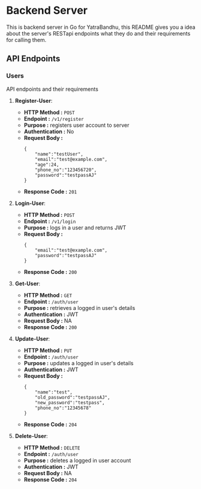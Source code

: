 # Backend Server

This is backend server in Go for YatraBandhu, this README gives you a idea about the server's RESTapi endpoints what they do and their requirements for calling them.

## API Endpoints
### Users
API endpoints and their requirements 
1. **Register-User**:
    - **HTTP Method :** `POST`
    - **Endpoint :** `/v1/register`
    - **Purpose :** registers user account to server
    - **Authentication :** No
    - **Request Body :**
        ```
        {
            "name":"testUser",
            "email":"test@example.com",
            "age":24,
            "phone_no":"123456720",
            "password":"testpassAJ"
        }
        ```
    - **Response Code :** `201`

2. **Login-User**:
    - **HTTP Method :** `POST`
    - **Endpoint :** `/v1/login`
    - **Purpose :** logs in a user and returns JWT
    - **Request Body :**
        ```
        {
            "email":"test@example.com",
            "password":"testpassAJ"
        }
        ```
    - **Response Code :** `200`


3. **Get-User**:
    - **HTTP Method :** `GET`
    - **Endpoint :** `/auth/user`
    - **Purpose :** retrieves a logged in user's details
    - **Authentication :** JWT
    - **Request Body :** NA
    - **Response Code :** `200`


4. **Update-User**:
    - **HTTP Method :** `PUT`
    - **Endpoint :**  `/auth/user`
    - **Purpose :** updates a logged in user's details
    - **Authentication :** JWT
    - **Request Body :**
        ```
        {
            "name":"test",
            "old_password":"testpassAJ",
            "new_password":"testpass",
            "phone_no":"12345678"
        }
        ```
    - **Response Code :** `204`

5. **Delete-User**:
    - **HTTP Method :** `DELETE`
    - **Endpoint :**  `/auth/user`
    - **Purpose :** deletes a logged in user account
    - **Authentication :** JWT
    - **Request Body :** NA
    - **Response Code :** `204`

